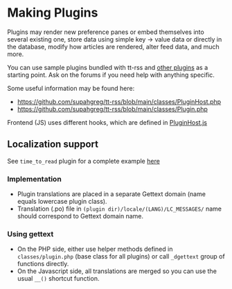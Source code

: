 # Making Plugins

Plugins may render new preference panes or embed themselves into several
existing one, store data using simple key -\> value data or directly in
the database, modify how articles are rendered, alter feed data, and
much more.

You can use sample plugins bundled with tt-rss and [other
plugins](../Plugins.md) as a starting point. Ask on the forums if you need help
with anything specific.

Some useful information may be found here:

- https://github.com/supahgreg/tt-rss/blob/main/classes/PluginHost.php
- https://github.com/supahgreg/tt-rss/blob/main/classes/Plugin.php

Frontend (JS) uses different hooks, which are defined in [PluginHost.js](https://github.com/supahgreg/tt-rss/blob/main/js/PluginHost.js)

## Localization support

See ``time_to_read`` plugin for a complete example [here](https://github.com/supahgreg/tt-rss-plugin-time-to-read)

### Implementation

- Plugin translations are placed in a separate Gettext domain (name equals lowercase plugin class).
- Translation (.po) file in ``(plugin dir)/locale/(LANG)/LC_MESSAGES/`` name should correspond to Gettext domain name.

### Using gettext

- On the PHP side, either use helper methods defined in ``classes/plugin.php``
  (base class for all plugins) or call ``_dgettext`` group of functions
  directly.
- On the Javascript side, all translations are merged so you can use the usual
  ``__()`` shortcut function.

